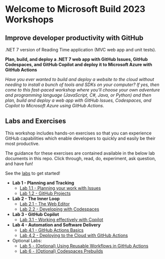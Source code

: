 # Welcome to Microsoft Build 2023 Workshops

## Improve developer productivity with GitHub 

.NET 7 version of Reading Time application (MVC web app and unit tests).

**Plan, build, and deploy a .NET 7 web app with GitHub Issues, GitHub Codespaces, and GitHub Copilot and deploy it to Microsoft Azure with GitHub Actions**

*Have you ever wanted to build and deploy a website to the cloud without needing to install a bunch of tools and SDKs on your computer? If yes, then come to this fast-paced workshop where you'll choose your own adventure and programming language (JavaScript, C#, Java, or Python) and then plan, build and deploy a web app with GitHub Issues, Codespaces, and Copilot to Microsoft Azure using GitHub Actions.*

## Labs and Exercises

This workshop includes hands-on exercises so that you can experience GitHub capabilities which enable developers to quickly and easily be their most productive.

The guidance for these exercises are contained available in the below lab documents in this repo. Click through, read, do, experiment, ask question, and have fun!

See the [labs](labs) to get started!

- **Lab 1 - Planning and Tracking**
  - [Lab 1.1 - Planning your work with Issues](labs/lab1.1-issues.md)
  - [Lab 1.2 - GitHub Projects](labs/lab1.2-projects.md)
- **Lab 2 - The Inner Loop**
  - [Lab 2.1 - The Web Editor](labs/lab2.1-web-editor.md)
  - [Lab 2.2 - Developing with Codespaces](labs/lab2.2-codespaces.md)
- **Lab 3 - GitHub Copilot**
  - [Lab 3.1 - Working effectively with Copilot](labs/lab3.1-copilot.md)
- **Lab 4 - Automation and Software Delivery**
  - [Lab 4.1 - GitHub Actions Basics](labs/lab4.1-actions-basics.md)
  - [Lab 4.2 - Deploying to the Cloud with GitHub Actions](labs/lab4.2-cicd-actions.md)
- Optional Labs:
  - [Lab 5 - (Optional) Using Reusable Workflows in GitHub Actions](../../tree/main/labs/lab5-optional-reusable-workflows.md)
  - [Lab 6 - (Optional) Codespaces Prebuilds](../../tree/main/labs/lab6-optional-prebuilds.md)